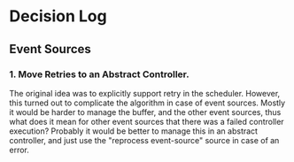# Decision Log


## Event Sources

### 1. Move Retries to an Abstract Controller.
 
The original idea was to explicitly support retry in the scheduler. However, this turned out to complicate the algorithm
in case of event sources. Mostly it would be harder to manage the buffer, and the other event sources, thus what
does it mean for other event sources that there was a failed controller execution? Probably it would be better to
manage this in an abstract controller, and just use the "reprocess event-source" source in case of an error. 
        
